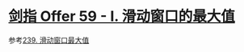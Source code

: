 # [剑指 Offer 59 - I. 滑动窗口的最大值](https://leetcode.cn/problems/hua-dong-chuang-kou-de-zui-da-zhi-lcof/)

参考[239. 滑动窗口最大值](https://leetcode.cn/problems/sliding-window-maximum/)
